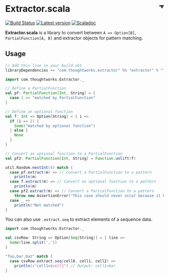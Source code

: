 # Extractor.scala <a href="http://thoughtworks.com/"><img align="right" src="https://www.thoughtworks.com/imgs/tw-logo.png" title="ThoughtWorks" height="15"/></a>

[![Build Status](https://travis-ci.org/ThoughtWorksInc/Extractor.scala.svg?branch=master)](https://travis-ci.org/ThoughtWorksInc/Extractor.scala)
[![Latest version](https://index.scala-lang.org/thoughtworksinc/extractor.scala/extractor/latest.svg)](https://index.scala-lang.org/thoughtworksinc/extractor.scala/extractor)
[![Scaladoc](https://javadoc.io/badge/com.thoughtworks.extractor/extractor_2.12.svg?label=scaladoc)](https://javadoc.io/page/com.thoughtworks.extractor/extractor_2.12/latest/com/thoughtworks/index.html)

**Extractor.scala** is a library to convert between `A => Option[B]`, `PartialFunction[A, B]` and extractor objects for pattern matching.

## Usage
``` sbt
// Add this line in your build.sbt
libraryDependencies += "com.thoughtworks.extractor" %% "extractor" % "latest.release"
```

``` scala
import com.thoughtworks.Extractor._

// Define a PartialFunction
val pf: PartialFunction[Int, String] = {
  case 1 => "matched by PartialFunction"
}

// Define an optional function
val f: Int => Option[String] = { i =>
  if (i == 2) {
    Some("matched by optional function")
  } else {
    None
  }
}

// Convert an optional function to a PartialFunction
val pf2: PartialFunction[Int, String] = Function.unlift(f)

util.Random.nextInt(4) match {
  case pf.extract(m) => // Convert a PartialFunction to a pattern
    println(m)
  case f.extract(m) => // Convert an optional function to a pattern
    println(m)
  case pf2.extract(m) => // Convert a PartialFunction to a pattern
    throw new AssertionError("This case should never occur because it has the same condition as `f.extract`.")
  case _ =>
    println("Not matched")
}
```

You can also use `.extract.seq` to extract elements of a sequence data.

``` scala
import com.thoughtworks.Extractor._

val csvRow: String => Option[Seq[String]] = { line =>
  Some(line.split(','))
}

"foo,bar,baz" match {
  case csvRow.extract.seq(cell0, cell1, cell2) =>
    println(s"cell1=$cell1") // Output: cell1=bar
}
```
